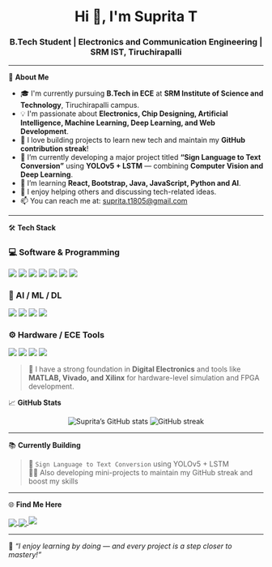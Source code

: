 <h1 align="center">Hi 👋, I'm Suprita T</h1>
<h3 align="center">B.Tech Student | Electronics and Communication Engineering | SRM IST, Tiruchirapalli</h3>

---

🌟 **About Me**

- 🎓 I'm currently pursuing **B.Tech in ECE** at **SRM Institute of Science and Technology**, Tiruchirapalli campus.
- 💡 I'm passionate about **Electronics, Chip Designing, Artificial Intelligence, Machine Learning, Deep Learning, and Web Development**.
- 🚀 I love building projects to learn new tech and maintain my **GitHub contribution streak**!
- 🤖 I’m currently developing a major project titled **“Sign Language to Text Conversion”** using **YOLOv5 + LSTM** — combining **Computer Vision and Deep Learning**.
- 🌱 I’m learning **React, Bootstrap, Java, JavaScript, Python and AI**.
- 💬 I enjoy helping others and discussing tech-related ideas.
- 📫 You can reach me at: [suprita.t1805@gmail.com](mailto:suprita.t1805dev@gmail.com)

---

🛠️ **Tech Stack**

### 💻 Software & Programming

<p>
  <img src="https://img.shields.io/badge/Python-3670A0?style=for-the-badge&logo=python&logoColor=white"/>
  <img src="https://img.shields.io/badge/Java-ED8B00?style=for-the-badge&logo=java&logoColor=white"/>
  <img src="https://img.shields.io/badge/JavaScript-F7DF1E?style=for-the-badge&logo=javascript&logoColor=black"/>
  <img src="https://img.shields.io/badge/React-61DBFB?style=for-the-badge&logo=react&logoColor=white"/>
  <img src="https://img.shields.io/badge/Bootstrap-7B10F4?style=for-the-badge&logo=bootstrap&logoColor=white"/>
  <img src="https://img.shields.io/badge/Linux-FCC624?style=for-the-badge&logo=linux&logoColor=black"/>
  <img src="https://img.shields.io/badge/GitHub-181717?style=for-the-badge&logo=github&logoColor=white"/>
</p>

### 🤖 AI / ML / DL

<p>
  <img src="https://img.shields.io/badge/TensorFlow-FF6F00?style=for-the-badge&logo=tensorflow&logoColor=white"/>
  <img src="https://img.shields.io/badge/PyTorch-EE4C2C?style=for-the-badge&logo=pytorch&logoColor=white"/>
  <img src="https://img.shields.io/badge/scikit--learn-F7931E?style=for-the-badge&logo=scikit-learn&logoColor=white"/>
  <img src="https://img.shields.io/badge/OpenCV-27338e?style=for-the-badge&logo=opencv&logoColor=white"/>
</p>

### ⚙️ Hardware / ECE Tools

<p>
  <img src="https://img.shields.io/badge/MATLAB-0076A8?style=for-the-badge&logo=mathworks&logoColor=white"/>
  <img src="https://img.shields.io/badge/Vivado-FFB500?style=for-the-badge&logo=amd&logoColor=black"/>
  <img src="https://img.shields.io/badge/Xilinx-E60026?style=for-the-badge&logo=xilinx&logoColor=white"/>
  <img src="https://img.shields.io/badge/Digital%20Electronics-000000?style=for-the-badge&logoColor=white"/>
</p>

> 🧠 I have a strong foundation in **Digital Electronics** and tools like **MATLAB, Vivado, and Xilinx** for hardware-level simulation and FPGA development.

📈 **GitHub Stats**

<p align="center">
  <img src="https://github-readme-stats.vercel.app/api?username=supritaT&show_icons=true&theme=radical" alt="Suprita’s GitHub stats" />
  <img src="https://streak-stats.demolab.com?user=supritaT&theme=radical&date_format=M%20j%5B%2C%20Y%5D" alt="GitHub streak" />
</p>

---

📚 **Currently Building**

> 🧠 `Sign Language to Text Conversion` using YOLOv5 + LSTM  
> 👨‍💻 Also developing mini-projects to maintain my GitHub streak and boost my skills

---

🌐 **Find Me Here**

<p align="left">
  <a href="www.linkedin.com/in/suprita1805" target="blank">
    <img align="center" src="https://img.shields.io/badge/LinkedIn-blue?style=flat&logo=linkedin&logoColor=white" />
  </a>
  <a href="https://github.com/supritaT" target="blank">
    <img align="center" src="https://img.shields.io/badge/GitHub-black?style=flat&logo=github&logoColor=white" />
  </a>
  <a href="mailto:suprita.t1805@gmail.com">
    <img src="https://img.shields.io/badge/Gmail-D14836?style=flat&logo=gmail&logoColor=white"/>
  </a>

</p>

---

📝 *“I enjoy learning by doing — and every project is a step closer to mastery!”*
